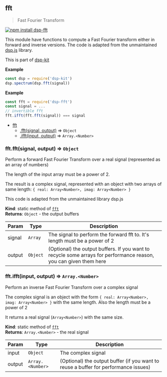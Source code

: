 <a name="module_fft"></a>

## fft
> Fast Fourier Transform

[![npm install dsp-fft](https://nodei.co/npm/dsp-fft.png?mini=true)](https://npmjs.org/package/dsp-fft/)

This module have functions to compute a Fast Fourier transform either
in forward and inverse versions. The code is adapted from the unmaintained
[dsp.js](https://github.com/corbanbrook/dsp.js) library.

This is part of [dsp-kit](https://github.com/oramics/dsp-kit)

**Example**  
```js
const dsp = require('dsp-kit')
dsp.spectrum(dsp.fft(signal))
```
**Example**  
```js
const fft = require('dsp-fft')
const signal = ...
// invertible fft
fft.ifft(fft.fft(signal)) === signal
```

* [fft](#module_fft)
    * [.fft(signal, output)](#module_fft.fft) ⇒ <code>Object</code>
    * [.ifft(input, output)](#module_fft.ifft) ⇒ <code>Array.&lt;Number&gt;</code>

<a name="module_fft.fft"></a>

### fft.fft(signal, output) ⇒ <code>Object</code>
Perform a forward Fast Fourier Transform over a real signal (represented
as an array of numbers)

The length of the input array must be a power of 2.

The result is a complex signal, represented with an object with two arrays
of same length: `{ real: Array<Number>, imag: Array<Number> }`

This code is adapted from the unmaintained library dsp.js

**Kind**: static method of <code>[fft](#module_fft)</code>  
**Returns**: <code>Object</code> - the output buffers  

| Param | Type | Description |
| --- | --- | --- |
| signal | <code>Array</code> | The signal to perform the forward fft to. It's length must be a power of 2 |
| output | <code>Object</code> | (Optional) the output buffers. If you want to recycle some arrays for performance reason, you can given them here |

<a name="module_fft.ifft"></a>

### fft.ifft(input, output) ⇒ <code>Array.&lt;Number&gt;</code>
Perform an inverse Fast Fourier Transform over a complex signal

The complex signal is an object with the form `{ real: Array<Number>, imag: Array<Number> }`
with the same length. Also the length must be a power of 2

It returns a real signal (`Array<Number>`) with the same size.

**Kind**: static method of <code>[fft](#module_fft)</code>  
**Returns**: <code>Array.&lt;Number&gt;</code> - the real signal  

| Param | Type | Description |
| --- | --- | --- |
| input | <code>Object</code> | The complex signal |
| output | <code>Array.&lt;Number&gt;</code> | (Optional) the output buffer (if you want to reuse a buffer for performance issues) |

